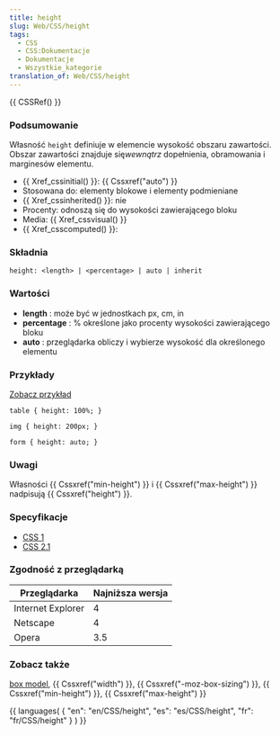 ```yaml
---
title: height
slug: Web/CSS/height
tags:
  - CSS
  - CSS:Dokumentacje
  - Dokumentacje
  - Wszystkie_kategorie
translation_of: Web/CSS/height
---
```

{{ CSSRef() }}

### Podsumowanie

Własność `height` definiuje w elemencie wysokość obszaru zawartości. Obszar zawartości znajduje się*wewnątrz* dopełnienia, obramowania i marginesów elementu.

- {{ Xref_cssinitial() }}: {{ Cssxref("auto") }}
- Stosowana do: elementy blokowe i elementy podmieniane
- {{ Xref_cssinherited() }}: nie
- Procenty: odnoszą się do wysokości zawierającego bloku
- Media: {{ Xref_cssvisual() }}
- {{ Xref_csscomputed() }}:

### Składnia

    height: <length> | <percentage> | auto | inherit

### Wartości

- **length** : może być w jednostkach px, cm, in
- **percentage** : % określone jako procenty wysokości zawierającego bloku
- **auto** : przeglądarka obliczy i wybierze wysokość dla określonego elementu

### Przykłady

[Zobacz przykład](/samples/cssref/height.html)

    table { height: 100%; }

    img { height: 200px; }

    form { height: auto; }

### Uwagi

Własności {{ Cssxref("min-height") }} i {{ Cssxref("max-height") }} nadpisują {{ Cssxref("height") }}.

### Specyfikacje

- [CSS 1](http://www.w3.org/TR/CSS1#height)
- [CSS 2.1](http://www.w3.org/TR/CSS21/visudet.html#the-height-property)

### Zgodność z przeglądarką

| Przeglądarka      | Najniższa wersja |
| ----------------- | ---------------- |
| Internet Explorer | 4                |
| Netscape          | 4                |
| Opera             | 3.5              |

### Zobacz także

[box model](pl/CSS/box_model), {{ Cssxref("width") }}, {{ Cssxref("-moz-box-sizing") }}, {{ Cssxref("min-height") }}, {{ Cssxref("max-height") }}





{{ languages( { "en": "en/CSS/height", "es": "es/CSS/height", "fr": "fr/CSS/height" } ) }}
